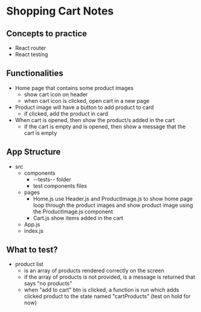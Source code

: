 # Shopping Cart Notes

## Concepts to practice

- React router
- React testing

## Functionalities

- Home page that contains some product images
  - show cart icon on header
  - when cart icon is clicked, open cart in a new page
- Product image will have a button to add product to card
  - if clicked, add the product in card
- When cart is opened, then show the product/s added in the cart
  - if the cart is empty and is opened, then show a message that the cart is empty

## App Structure

- src
  - components
    - --tests-- folder
    - test components files
  - pages
    - Home.js
      use Header.js and ProductImage.js to show home page
      loop through the product images and show product image using the ProductImage.js component
    - Cart.js
      show items added in the cart
  - App.js
  - index.js

## What to test?

- product list
  - is an array of products rendered correctly on the screen
  - if the array of products is not provided, is a message is returned that says "no products"
  - when "add to cart" btn is clicked, a function is run which adds clicked product to the state named "cartProducts" (test on hold for now)
